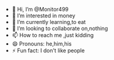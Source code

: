 - 👋 Hi, I’m @Monitor499
- 👀 I’m interested in money
- 🌱 I’m currently learning,to eat
- 💞️ I’m looking to collaborate on,nothing 
- 📫 How to reach me ,just kidding 
- 😄 Pronouns: he,him,his
- ⚡ Fun fact: I don't like people

<!---
Monitor499/Monitor499 is a ✨ special ✨ repository because its `README.md` (this file) appears on your GitHub profile.
You can click the Preview link to take a look at your changes.
--->
